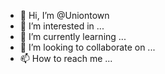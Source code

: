 - 👋 Hi, I’m @Uniontown
- 👀 I’m interested in ...
- 🌱 I’m currently learning ...
- 💞️ I’m looking to collaborate on ...
- 📫 How to reach me ...

<!---
Uniontown/Uniontown is a ✨ special ✨ repository because its `README.md` (this file) appears on your GitHub profile.
You can click the Preview link to take a look at your changes.
--->
